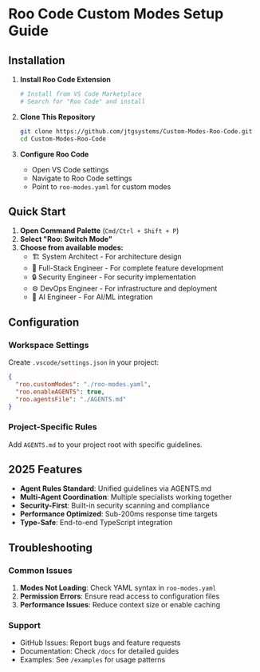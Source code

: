 # Roo Code Custom Modes Setup Guide

## Installation

1. **Install Roo Code Extension**
   ```bash
   # Install from VS Code Marketplace
   # Search for "Roo Code" and install
   ```

2. **Clone This Repository**
   ```bash
   git clone https://github.com/jtgsystems/Custom-Modes-Roo-Code.git
   cd Custom-Modes-Roo-Code
   ```

3. **Configure Roo Code**
   - Open VS Code settings
   - Navigate to Roo Code settings
   - Point to `roo-modes.yaml` for custom modes

## Quick Start

1. **Open Command Palette** (`Cmd/Ctrl + Shift + P`)
2. **Select "Roo: Switch Mode"**
3. **Choose from available modes:**
   - 🏗️ System Architect - For architecture design
   - 🚀 Full-Stack Engineer - For complete feature development
   - 🔒 Security Engineer - For security implementation
   - ⚙️ DevOps Engineer - For infrastructure and deployment
   - 🤖 AI Engineer - For AI/ML integration

## Configuration

### Workspace Settings
Create `.vscode/settings.json` in your project:
```json
{
  "roo.customModes": "./roo-modes.yaml",
  "roo.enableAGENTS": true,
  "roo.agentsFile": "./AGENTS.md"
}
```

### Project-Specific Rules
Add `AGENTS.md` to your project root with specific guidelines.

## 2025 Features

- **Agent Rules Standard**: Unified guidelines via AGENTS.md
- **Multi-Agent Coordination**: Multiple specialists working together
- **Security-First**: Built-in security scanning and compliance
- **Performance Optimized**: Sub-200ms response time targets
- **Type-Safe**: End-to-end TypeScript integration

## Troubleshooting

### Common Issues
1. **Modes Not Loading**: Check YAML syntax in `roo-modes.yaml`
2. **Permission Errors**: Ensure read access to configuration files
3. **Performance Issues**: Reduce context size or enable caching

### Support
- GitHub Issues: Report bugs and feature requests
- Documentation: Check `/docs` for detailed guides
- Examples: See `/examples` for usage patterns